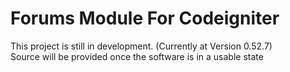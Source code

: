 <h1>Forums Module For Codeigniter</h1>
<p>This project is still in development. (Currently at Version 0.52.7)<br />
Source will be provided once the software is in a usable state
</p>